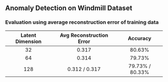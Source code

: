 ## Anomaly Detection on Windmill Dataset
### Evaluation using average reconstruction error of training data
| Latent Dimension | Avg Reconstruction Error | Accuracy |
| :-: | :-: | :-: |
| 32 | 0.317 | 80.63% |
| 64 | 0.314 | 79.73% |
| 128 | 0.312 / 0.317 | 79.73% / 80.33% |
